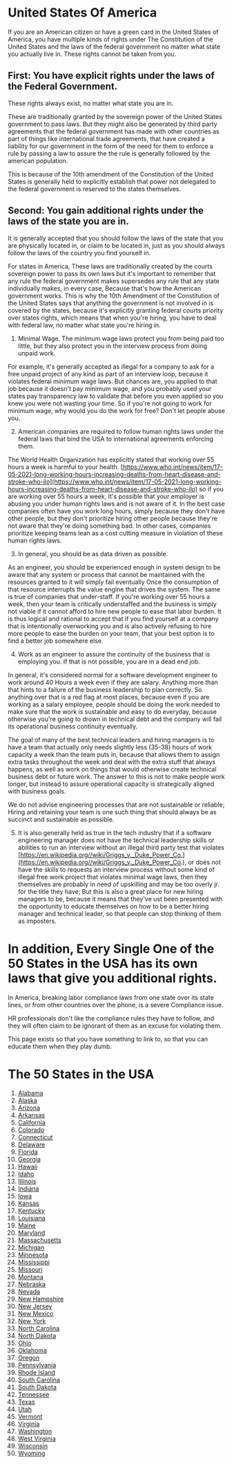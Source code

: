 
# United States Of America

If you are an American citizen or have a green card in the United States of America, you have multiple kinds of rights under The Constitution of the United States and the laws of the federal government no matter what state you actually live in. These rights cannot be taken from you.

## First: You have explicit rights under the laws of the Federal Government.

These rights always exist, no matter what state you are in.

These are traditionally granted by the sovereign power of the United States government to pass laws. But they might also be generated by third party agreements that the federal government has made with other countries as part of things like international trade agreements, that have created a liability for our government in the form of the need for them to enforce a rule by passing a law to assure the the rule is generally followed by the american population.

This is because of the 10th amendment of the Constitution of the United States is generally held to explicitly establish that power not delegated to the federal government is reserved to the states themselves.

## Second: You gain additional rights under the laws of the state you are in.

It is generally accepted that you should follow the laws of the state that you are physically located in, or claim to be located in, just as you should always follow the laws of the country you find yourself in.

For states in America, These laws are traditionally created by the courts sovereign power to pass its own laws but it's important to remember that any rule the federal government makes supersedes any rule that any state individually makes, in every case, Because that's how the American government works. This is why the 10th Amendment of the Constitution of the United States says that anything the government is not involved in is covered by the states, because it's explicitly granting federal courts priority over states rights, which means that when you're hiring, you have to deal with federal law, no matter what state you're hiring in.

1. Minimal Wage. The minimum wage laws protect you from being paid too little, but they also protect you in the interview process from doing unpaid work.

For example, it's generally accepted as illegal for a company to ask for a free unpaid project of any kind as part of an interview loop, because it violates federal minimum wage laws. But chances are, you applied to that job because it doesn't pay minimum wage, and you probably used your states pay transparency law to validate that before you even applied so you knew you were not wasting your time. So if you're not going to work for minimum wage, why would you do the work for free? Don't let people abuse you.

2. American companies are required to follow human rights laws under the federal laws that bind the USA to international agreements enforcing them.

The World Health Organization has explicitly stated that working over 55 hours a week is harmful to your health. [https://www.who.int/news/item/17-05-2021-long-working-hours-increasing-deaths-from-heart-disease-and-stroke-who-ilo](https://www.who.int/news/item/17-05-2021-long-working-hours-increasing-deaths-from-heart-disease-and-stroke-who-ilo) so if you are working over 55 hours a week, It's possible that your employer is abusing you under human rights laws and is not aware of it. In the best case companies often have you work long hours, simply because they don't have other people, but they don't prioritize hiring other people because they're not aware that they're doing something bad. In other cases, companies prioritize keeping teams lean as a cost cutting measure in violation of these human rights laws.

3. In general, you should be as data driven as possible.

As an engineer, you should be experienced enough in system design to be aware that any system or process that cannot be maintained with the resources granted to it will simply fail eventually Once the consumption of that resource interrupts the value engine that drives the system. The same is true of companies that under-staff. If you're working over 55 hours a week, then your team is critically understaffed and the business is simply not viable if it cannot afford to hire new people to ease that labor burden. It is thus logical and rational to accept that if you find yourself at a company that is intentionally overworking you and is also actively refusing to hire more people to ease the burden on your team, that your best option is to find a better job somewhere else.

4. Work as an engineer to assure the continuity of the business that is employing you. If that is not possible, you are in a dead end job.

In general, it's considered normal for a software development engineer to work around 40 Hours a week even if they are salary. Anything more than that hints to a failure of the business leadership to plan correctly. So anything over that is a red flag at most places, because even if you are working as a salary employee, people should be doing the work needed to make sure that the work is sustainable and easy to do everyday, because otherwise you're going to drown in technical debt and the company will fail its operational business continuity eventually.

The goal of many of the best technical leaders and hiring managers is to have a team that actually only needs slightly less (35-38) hours of work capacity a week than the team puts in, because that allows them to assign extra tasks throughout the week and deal with the extra stuff that always happens, as well as work on things that would otherwise create technical business debt or future work.  The answer to this is not to make people work longer, but instead to assure operational capacity is strategically aligned with business goals.

We do not advise engineering processes that are not sustainable or reliable; Hiring and retaining your team is one such thing that should always be as succinct and sustainable as possible.

5. It is also generally held as true in the tech industry that if a software engineering manager does not have the technical leadership skills or abilities to run an interview without an illegal third party test that violates [https://en.wikipedia.org//wiki/Griggs_v._Duke_Power_Co.](https://en.wikipedia.org//wiki/Griggs_v._Duke_Power_Co.), or does not have the skills to requests an interview process without some kind of illegal free work project that violates minimal wage laws, then they themselves are probably in need of upskilling and may be too overly jr. for the title they have; But this is also a great place for new hiring managers to be, because it means that they've ust been presented with the opportunity to educate themselves on how to be a better hiring manager and technical leader, so that people can stop thinking of them as imposters.

# In addition, Every Single One of the 50 States in the USA has its own laws that give you additional rights.

In America, breaking labor compliance laws from one state over its state lines, or from other countries over the phone, is a severe Compliance issue.

HR professionals don't like the compliance rules they have to follow, and they will often claim to be ignorant of them as an excuse for violating them.

This page exists so that you have something to link to, so that you can educate them when they play dumb.

# The 50 States in the USA

1. [Alabama](/usa/Alabama.md)
2. [Alaska](/usa/Alaska.md)
3. [Arizona](/usa/Arizona.md)
4. [Arkansas](/usa/Arkansas.md)
5. [California](/usa/California.md)
6. [Colorado](/usa/Colorado.md)
7. [Connecticut](/usa/Connecticut.md)
8. [Delaware](/usa/Delaware.md)
9. [Florida](/usa/Florida.md)
10. [Georgia](/usa/Georgia.md)
11. [Hawaii](/usa/Hawaii.md)
12. [Idaho](/usa/Idaho.md)
13. [Illinois](/usa/Illinois.md)
14. [Indiana](/usa/Indiana.md)
15. [Iowa](/usa/Iowa.md)
16. [Kansas](/usa/Kansas.md)
17. [Kentucky](/usa/Kentucky.md)
18. [Louisiana](/usa/Louisiana.md)
19. [Maine](/usa/Maine.md)
20. [Maryland](/usa/Maryland.md)
21. [Massachusetts](/usa/Massachusetts.md)
22. [Michigan](/usa/Michigan.md)
23. [Minnesota](/usa/Minnesota.md)
24. [Mississippi](/usa/Mississippi.md)
25. [Missouri](/usa/Missouri.md)
26. [Montana](/usa/Montana.md)
27. [Nebraska](/usa/Nebraska.md)
28. [Nevada](/usa/Nevada.md)
29. [New Hampshire](/usa/NewHampshire.md)
30. [New Jersey](/usa/NewJersey.md)
31. [New Mexico](/usa/NewMexico.md)
32. [New York](/usa/NewYork.md)
33. [North Carolina](/usa/NorthCarolina.md)
34. [North Dakota](/usa/NorthDakota.md)
35. [Ohio](/usa/Ohio.md)
36. [Oklahoma](/usa/Oklahoma.md)
37. [Oregon](/usa/Oregon.md)
38. [Pennsylvania](/usa/Pennsylvania.md)
39. [Rhode Island](/usa/RhodeIsland.md)
40. [South Carolina](/usa/SouthCarolina.md)
41. [South Dakota](/usa/SouthDakota.md)
42. [Tennessee](/usa/Tennessee.md)
43. [Texas](/usa/Texas.md)
44. [Utah](/usa/Utah.md)
45. [Vermont](/usa/Vermont.md)
46. [Virginia](/usa/Virginia.md)
47. [Washington](/usa/Washington.md)
48. [West Virginia](/usa/WestVirginia.md)
49. [Wisconsin](/usa/Wisconsin.md)
50. [Wyoming](/usa/Wyoming.md)
